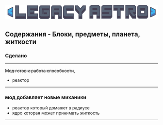 # ![](core/res/sprites/ui/Legacy-Astro-logo.png)
## Содержания - **Блоки**, предметы, планета, житкости

### Сделано
___
~~Мод готов к работа способности~~,
+ реактор

___
### мод добавляет новые миханики
+ реактор который домажет в радиусе
+ ядро которая может принимать житкость
___

